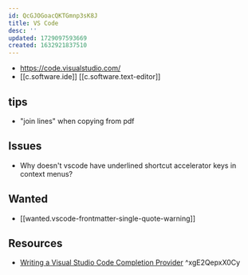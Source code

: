 ```yaml
---
id: QcGJOGoacQKTGmnp3sK8J
title: VS Code
desc: ''
updated: 1729097593669
created: 1632921837510
---
```


- https://code.visualstudio.com/
- [[c.software.ide]] [[c.software.text-editor]]

## tips

- "join lines" when copying from pdf

## Issues

- Why doesn't vscode have underlined shortcut accelerator keys in context menus? 

## Wanted

- [[wanted.vscode-frontmatter-single-quote-warning]]

## Resources

- [Writing a Visual Studio Code Completion Provider](https://blog.dendron.so/notes/IThOx1Oag1r0JAglpiDLp/)  ^xgE2QepxX0Cy
